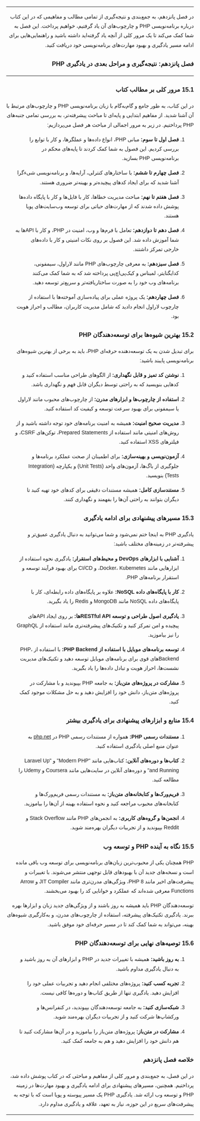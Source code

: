 <div dir="rtl" style="font-family: 'Vazir', sans-serif; line-height: 1.8;">

---

در فصل پانزدهم، به جمع‌بندی و نتیجه‌گیری از تمامی مطالب و مفاهیمی که در این کتاب درباره برنامه‌نویسی PHP و چارچوب‌های آن یاد گرفتیم، خواهیم پرداخت. این فصل به شما کمک می‌کند تا یک مرور کلی از آنچه یاد گرفته‌اید داشته باشید و راهنمایی‌هایی برای ادامه مسیر یادگیری و بهبود مهارت‌های برنامه‌نویسی خود دریافت کنید.

### **فصل پانزدهم: نتیجه‌گیری و مراحل بعدی در یادگیری PHP**

---

### **15.1 مرور کلی بر مطالب کتاب**

در این کتاب، به طور جامع و گام‌به‌گام با زبان برنامه‌نویسی PHP و چارچوب‌های مرتبط با آن آشنا شدید. از مفاهیم ابتدایی و پایه‌ای تا مباحث پیشرفته‌تر، به بررسی تمامی جنبه‌های PHP پرداختیم. در زیر به مرور اجمالی از مباحث هر فصل می‌پردازیم:

1. **فصل اول تا سوم:** مبانی PHP، انواع داده‌ها و عملگرها، و کار با توابع را بررسی کردیم. این فصول به شما کمک کردند تا پایه‌های محکم در برنامه‌نویسی PHP بسازید.
   
2. **فصل چهارم تا ششم:** با ساختارهای کنترلی، آرایه‌ها، و برنامه‌نویسی شیءگرا آشنا شدید که برای ایجاد کدهای پیچیده‌تر و بهینه‌تر ضروری هستند.

3. **فصل هفتم تا نهم:** مباحث مدیریت خطاها، کار با فایل‌ها و کار با پایگاه داده‌ها پوشش داده شدند که از مهارت‌های حیاتی برای توسعه وب‌سایت‌های پویا هستند.

4. **فصل دهم تا دوازدهم:** تعامل با فرم‌ها و وب، امنیت در PHP، و کار با API‌ها به شما آموزش داده شد. این فصول بر روی نکات امنیتی و کار با داده‌های خارجی تمرکز داشتند.

5. **فصل سیزدهم:** به معرفی چارچوب‌های PHP مانند لاراول، سیمفونی، کدایگنایتر، لمیناس و کیک‌پی‌اچ‌پی پرداخته شد که به شما کمک می‌کنند برنامه‌های وب خود را به صورت ساختاریافته‌تر و سریع‌تر توسعه دهید.

6. **فصل چهاردهم:** یک پروژه عملی برای پیاده‌سازی آموخته‌ها با استفاده از چارچوب لاراول انجام دادید که شامل مدیریت کاربران، مطالب و احراز هویت بود.

### **15.2 بهترین شیوه‌ها برای توسعه‌دهندگان PHP**

برای تبدیل شدن به یک توسعه‌دهنده حرفه‌ای PHP، باید به برخی از بهترین شیوه‌های برنامه‌نویسی پایبند باشید:

1. **نوشتن کد تمیز و قابل نگهداری:** از الگوهای طراحی مناسب استفاده کنید و کدهایی بنویسید که به راحتی توسط دیگران قابل فهم و نگهداری باشد.
   
2. **استفاده از چارچوب‌ها و ابزارهای مدرن:** از چارچوب‌های محبوب مانند لاراول یا سیمفونی برای بهبود سرعت توسعه و کیفیت کد استفاده کنید.
   
3. **مدیریت صحیح امنیت:** همیشه به امنیت برنامه‌های خود توجه داشته باشید و از روش‌های امنیتی مانند استفاده از Prepared Statements، توکن‌های CSRF، و فیلترهای XSS استفاده کنید.
   
4. **آزمون‌نویسی و بهینه‌سازی:** برای اطمینان از صحت عملکرد برنامه‌ها و جلوگیری از باگ‌ها، آزمون‌های واحد (Unit Tests) و یکپارچه (Integration Tests) بنویسید.
   
5. **مستندسازی کامل:** همیشه مستندات دقیقی برای کدهای خود تهیه کنید تا دیگران بتوانند به راحتی آن‌ها را بفهمند و نگهداری کنند.

### **15.3 مسیرهای پیشنهادی برای ادامه یادگیری**

یادگیری PHP به اینجا ختم نمی‌شود و شما می‌توانید به دنبال یادگیری عمیق‌تر و پیشرفته‌تر در زمینه‌های مختلف باشید:

1. **آشنایی با ابزارهای DevOps و محیط‌های استقرار:** یادگیری نحوه استفاده از ابزارهایی مانند Docker، Kubernetes، و CI/CD برای بهبود فرآیند توسعه و استقرار برنامه‌های PHP.
   
2. **کار با پایگاه‌های داده NoSQL:** علاوه بر پایگاه‌های داده رابطه‌ای، کار با پایگاه‌های داده NoSQL مانند MongoDB و Redis را یاد بگیرید.
   
3. **یادگیری اصول طراحی و توسعه RESTful APIها:** بر روی ایجاد APIهای پیچیده و امن تمرکز کنید و تکنیک‌های پیشرفته‌تری مانند استفاده از GraphQL را نیز بیاموزید.
   
4. **توسعه برنامه‌های موبایل با استفاده از PHP Backend:** با استفاده از PHP، Backendهای قوی برای برنامه‌های موبایل توسعه دهید و تکنیک‌های مدیریت نشست‌ها، احراز هویت و تبادل داده‌ها را یاد بگیرید.
   
5. **مشارکت در پروژه‌های متن‌باز:** به جامعه PHP بپیوندید و با مشارکت در پروژه‌های متن‌باز، دانش خود را افزایش دهید و به حل مشکلات موجود کمک کنید.

### **15.4 منابع و ابزارهای پیشنهادی برای یادگیری بیشتر**

1. **مستندات رسمی PHP:** همواره از مستندات رسمی PHP در [php.net](https://www.php.net) به عنوان منبع اصلی یادگیری استفاده کنید.
   
2. **کتاب‌ها و دوره‌های آنلاین:** کتاب‌هایی مانند "Modern PHP" و "Laravel Up and Running" و دوره‌های آنلاین در سایت‌هایی مانند Coursera و Udemy را مطالعه کنید.
   
3. **فریم‌ورک‌ها و کتابخانه‌های متن‌باز:** به مستندات رسمی فریم‌ورک‌ها و کتابخانه‌های محبوب مراجعه کنید و نحوه استفاده بهینه از آن‌ها را بیاموزید.

4. **انجمن‌ها و گروه‌های کاربری:** به انجمن‌های PHP مانند Stack Overflow و Reddit بپیوندید و از تجربیات دیگران بهره‌مند شوید.

### **15.5 نگاه به آینده PHP و توسعه وب**

PHP همچنان یکی از محبوب‌ترین زبان‌های برنامه‌نویسی برای توسعه وب باقی مانده است و نسخه‌های جدید آن با بهبودهای قابل توجهی منتشر می‌شوند. با تغییرات و پیشرفت‌های اخیر مانند PHP 8، ویژگی‌های مدرن‌تری مانند JIT Compiler و Arrow Functions معرفی شده‌اند که عملکرد و خوانایی کد را بهبود می‌بخشند.

توسعه‌دهندگان PHP باید همیشه به روز باشند و از ویژگی‌های جدید زبان و ابزارها بهره ببرند. یادگیری تکنیک‌های پیشرفته، استفاده از چارچوب‌های مدرن، و به‌کارگیری شیوه‌های بهینه، می‌تواند به شما کمک کند تا در مسیر حرفه‌ای خود موفق باشید.

### **15.6 توصیه‌های نهایی برای توسعه‌دهندگان PHP**

1. **به روز باشید:** همیشه با تغییرات جدید در PHP و ابزارهای آن به روز باشید و به دنبال یادگیری مداوم باشید.
   
2. **تجربه کسب کنید:** پروژه‌های مختلفی انجام دهید و تجربیات عملی خود را افزایش دهید. یادگیری تنها از طریق کتاب‌ها و دوره‌ها کافی نیست.
   
3. **شبکه‌سازی کنید:** به جامعه توسعه‌دهندگان بپیوندید، در کنفرانس‌ها و ورکشاپ‌ها شرکت کنید و از تجربیات دیگران بهره‌مند شوید.
   
4. **مشارکت در متن‌باز:** پروژه‌های متن‌باز را بیاموزید و در آن‌ها مشارکت کنید تا هم دانش خود را افزایش دهید و هم به جامعه کمک کنید.

### **خلاصه فصل پانزدهم**

در این فصل، به جمع‌بندی و مرور کلی از مفاهیم و مباحثی که در کتاب پوشش داده شد، پرداختیم. همچنین، مسیرهای پیشنهادی برای ادامه یادگیری و بهبود مهارت‌ها در زمینه PHP و توسعه وب ارائه شد. یادگیری PHP یک مسیر پیوسته و پویا است که با توجه به پیشرفت‌های سریع در این حوزه، نیاز به تعهد، علاقه و یادگیری مداوم دارد.

---

</div>